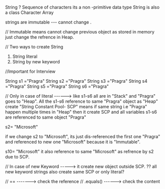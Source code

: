 String ?   Sequence of characters
its a non -primitive data type
String is also a class
Character Array

strings are immutable --- cannot change .

// Immutable means cannot change previous object as stored in memory just change the refrence in Heap.

// Two ways to create String
1. String literal
2. String by new keyword

//Important for Interview


String s1 ="Pragra"
String s2 ="Pragra"
String s3 ="Pragra"
String s4 ="Pragra"
String s5 ="Pragra"
String s6 ="Pragra"

 // Only in case of literal ------> like s1-s6 all are in "Stack" and "Pragra" goes to "Heap". All the s1-s6 reference to same "Pragra" object as "Heap" create 
"String Constant Pool- SCP" means if same string i.e "Pragra" happen multiple times in "Heap" then it create SCP and all
variables s1-s6 are referenced to same object "Pragra"

s2= "Microsoft"

if we change s2 to "Microsoft", its just dis-referenced the first one "Pragra" and referenced to new one "Microsoft"
because it is "Immutable".

s10= "Microsoft"
it also reference to same "Microsoft" as refrence by s2 due to SCP.

// In case of new Keyword -----> it create new object outside SCP. ?? all new keyword strings also create same SCP or only literal?


// == -------> check the reference
// .equals() ------> check the content